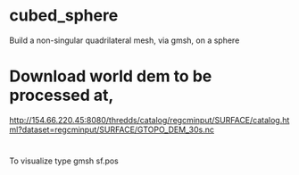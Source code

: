 # cubed_sphere
Build a non-singular quadrilateral mesh, via gmsh, on a sphere




# Download world dem to be processed at,
http://154.66.220.45:8080/thredds/catalog/regcminput/SURFACE/catalog.html?dataset=regcminput/SURFACE/GTOPO_DEM_30s.nc


#
To visualize type gmsh sf.pos

